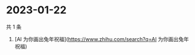 # 2023-01-22

共 1 条

<!-- BEGIN ZHIHUSEARCH -->
<!-- 最后更新时间 Sun Jan 22 2023 06:07:58 GMT+0800 (China Standard Time) -->
1. [AI 为你画出兔年祝福](https://www.zhihu.com/search?q=AI 为你画出兔年祝福)
<!-- END ZHIHUSEARCH -->
